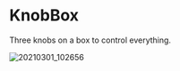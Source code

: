 # KnobBox
Three knobs on a box to control everything.

![20210301_102656](https://user-images.githubusercontent.com/1536511/109727238-e108b380-7bab-11eb-9a27-acde5faac47a.jpg)
